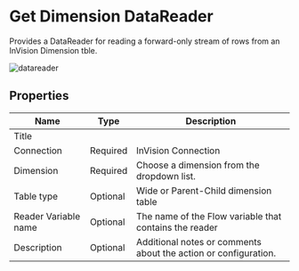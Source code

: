 # Get Dimension DataReader

Provides a DataReader for reading a forward-only stream of rows from an InVision Dimension tble.

![datareader](https://profitbasedocs.blob.core.windows.net/flowimages/get-dim-datareader.png)

## Properties

| Name             | Type      |Description                                             |
|------------------|-----------|--------------------------------------------------------|
| Title |   |  |
| Connection       | Required  | InVision Connection    |
| Dimension | Required  | Choose a dimension from the dropdown list. |
| Table type | Optional | Wide or Parent-Child dimension table |
| Reader Variable name   | Optional | The name of the Flow variable that contains the reader |
| Description | Optional | Additional notes or comments about the action or configuration.  |
